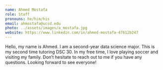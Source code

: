 ```yaml
---
name: Ahmed Mostafa
role: Staff
pronouns: he/him/his
email: ahmostafa@ucsd.edu
photo: ../assets/images/a_mostafa.jpg
website: https://www.linkedin.com/in/ahmed-mostafa-47612b247
---
```

Hello, my name is Ahmed. I am a second-year data science major. This is my second time tutoring DSC 30. In my free time, I love playing soccer and visiting my family. Don’t hesitate to reach out to me if you have any questions. Looking forward to see everyone!
